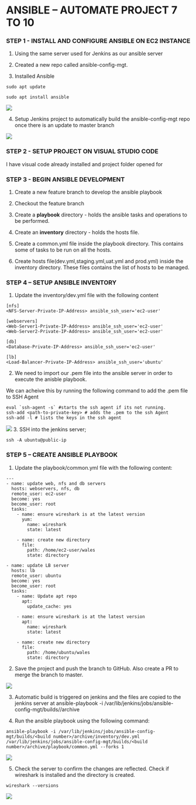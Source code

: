 # ANSIBLE – AUTOMATE PROJECT 7 TO 10

### STEP 1 - INSTALL AND CONFIGURE ANSIBLE ON EC2 INSTANCE

1. Using the same server used for Jenkins as our ansible server 

2. Created a new repo called ansible-config-mgt.

3. Installed Ansible
```
sudo apt update

sudo apt install ansible
```
![](Images/installAnsible.PNG)


4. Setup Jenkins project to automatically build the ansible-config-mgt repo once there is an update to master branch

![](Images/jenkinsBuild.PNG)


### STEP 2 - SETUP PROJECT ON VISUAL STUDIO CODE 

I have visual code already installed and project folder opened for

### STEP 3 - BEGIN ANSIBLE DEVELOPMENT

1. Create a new feature branch to develop the ansible playbook

2. Checkout the feature branch
3. Create a **playbook** directory - holds the ansible tasks and operations to be performed.
4. Create an **inventory** directory - holds the hosts file.
5. Create a common.yml file inside the playbook directory. This contains some of tasks to be run on all the hosts.
6. Create hosts file(dev.yml,staging.yml,uat.yml and prod.yml) inside the inventory directory. These files contains the list of hosts to be managed.

### STEP 4 – SETUP ANSIBLE INVENTORY

1. Update the inventory/dev.yml file with the following content
```
[nfs]
<NFS-Server-Private-IP-Address> ansible_ssh_user='ec2-user'

[webservers]
<Web-Server1-Private-IP-Address> ansible_ssh_user='ec2-user'
<Web-Server2-Private-IP-Address> ansible_ssh_user='ec2-user'

[db]
<Database-Private-IP-Address> ansible_ssh_user='ec2-user' 

[lb]
<Load-Balancer-Private-IP-Address> ansible_ssh_user='ubuntu'
```
2. We need to import our .pem file into the ansible server in order to execute the anisble playbook.<br>

We can acheive this by running the following command to add the .pem file to SSH Agent
```
eval `ssh-agent -s` #starts the ssh agent if its not running.
ssh-add <path-to-private-key> # adds the .pem to the ssh Agent
ssh-add -l # lists the keys in the ssh agent
```
![](Images/sshAgent.PNG)
3. SSH into the jenkins server;
```
ssh -A ubuntu@public-ip
```

### STEP 5 – CREATE ANSIBLE PLAYBOOK
1. Update the playbook/common.yml file with the following content:
```
---
- name: update web, nfs and db servers
  hosts: webservers, nfs, db
  remote_user: ec2-user
  become: yes
  become_user: root
  tasks:
    - name: ensure wireshark is at the latest version
      yum:
        name: wireshark
        state: latest

    - name: create new directory
      file:
        path: /home/ec2-user/wales
        state: directory    

- name: update LB server
  hosts: lb
  remote_user: ubuntu
  become: yes
  become_user: root
  tasks:
    - name: Update apt repo
      apt: 
        update_cache: yes

    - name: ensure wireshark is at the latest version
      apt:
        name: wireshark
        state: latest

    - name: create new directory
      file:
        path: /home/ubuntu/wales
        state: directory     
```
2. Save the project and push the branch to GitHub. Also create a PR to merge the branch to master.

![](Images/PR.PNG)

3. Automatic build is triggered on jenkins and the files are copied to the jenkins server at ansible-playbook -i /var/lib/jenkins/jobs/ansible-config-mgt/builds/<build number>/archive

4. Run the ansible playbook using the following command:
```
ansible-playbook -i /var/lib/jenkins/jobs/ansible-config-mgt/builds/<build number>/archive/inventory/dev.yml /var/lib/jenkins/jobs/ansible-config-mgt/builds/<build number>/archive/playbook/common.yml --forks 1
```
![](Images/playbookComplete.PNG)

5. Check the server to confirm the changes are reflected. Check if wireshark is installed and the directory is created.
```
wireshark --versions
```
![](Images/wireshark.PNG)